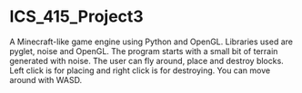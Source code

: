 ﻿# ICS_415_Project3

A Minecraft-like game engine using Python and OpenGL. Libraries used are pyglet, noise and OpenGL. The program starts with a small bit of terrain generated with noise. The user can fly around, place and destroy blocks. Left click is for placing and right click is for destroying. You can move around with WASD.
